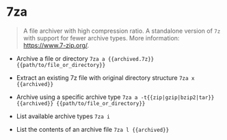 # 7za
> A file archiver with high compression ratio.
> A standalone version of `7z` with support for fewer archive types.
> More information: <https://www.7-zip.org/>.

- Archive a file or directory
`7za a {{archived.7z}} {{path/to/file_or_directory}}`

- Extract an existing 7z file with original directory structure
`7za x {{archived}}`

- Archive using a specific archive type
`7za a -t{{zip|gzip|bzip2|tar}} {{archived}} {{path/to/file_or_directory}}`

- List available archive types
`7za i`

- List the contents of an archive file
`7za l {{archived}}`
